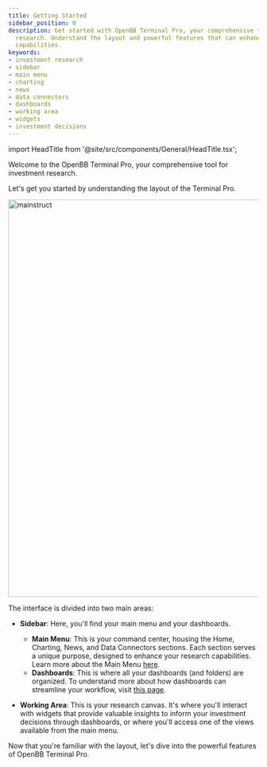 ```yaml
---
title: Getting Started
sidebar_position: 0
description: Get started with OpenBB Terminal Pro, your comprehensive tool for investment
  research. Understand the layout and powerful features that can enhance your research
  capabilities.
keywords:
- investment research
- sidebar
- main menu
- charting
- news
- data connectors
- dashboards
- working area
- widgets
- investment decisions
---
```


import HeadTitle from '@site/src/components/General/HeadTitle.tsx';

<HeadTitle title="Getting Started | OpenBB Terminal Pro Docs" />

Welcome to the OpenBB Terminal Pro, your comprehensive tool for investment research.

Let's get you started by understanding the layout of the Terminal Pro.

<img className="pro-border-gradient" width="800" alt="mainstruct" src="https://github.com/OpenBB-finance/OpenBBTerminal/assets/25267873/3846be6d-8110-424a-a87a-67bd96c561f7" />

The interface is divided into two main areas:

* **Sidebar**: Here, you'll find your main menu and your dashboards.

  * **Main Menu**: This is your command center, housing the Home, Charting, News, and Data Connectors sections. Each section serves a unique purpose, designed to enhance your research capabilities. Learn more about the Main Menu [here](/pro/main-menu).
  * **Dashboards**: This is where all your dashboards (and folders) are organized. To understand more about how dashboards can streamline your workflow, visit [this page](/pro/dashboards).

* **Working Area**: This is your research canvas. It's where you'll interact with widgets that provide valuable insights to inform your investment decisions through dashboards, or where you'll access one of the views available from the main menu.

Now that you're familiar with the layout, let's dive into the powerful features of OpenBB Terminal Pro.
